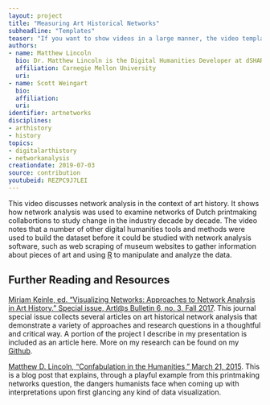 ```yaml
---
layout: project
title: "Measuring Art Historical Networks"
subheadline: "Templates"
teaser: "If you want to show videos in a large manner, the video template is the right choice."
authors: 
- name: Matthew Lincoln
  bio: Dr. Matthew Lincoln is the Digital Humanities Developer at dSHARP, the digital scholarship center at Carnegie Mellon University, where he focuses on computational and data-driven approaches to the study of history and culture. His current book project with Getty Publications, co-authored with Dr. Sandra van Ginhoven, uses data-driven modeling, network analysis, and textual analysis to mine the Getty Provenance Index Databases for insights into the history of collecting and the art market. He earned his PhD in Art History at the University of Maryland, College Park, and has held positions at the Getty Research Institute and the National Gallery of Art. He is an editorial board member of *The Programming Historian*.
  affiliation: Carnegie Mellon University
  uri:
- name: Scott Weingart
  bio:
  affiliation:
  uri:
identifier: artnetworks
disciplines: 
- arthistory
- history
topics:
- digitalarthistory
- networkanalysis
creationdate: 2019-07-03
source: contribution
youtubeid: REZPC9J7LEI
---
```



This video discusses network analysis in the context of art history. It shows how network analysis was used to examine networks of Dutch printmaking collabortions to study change in the industry decade by decade. The video notes that a number of other digital humanities tools and methods were used to build the dataset before it could be studied with network analysis software, such as web scraping of museum websites to gather information about pieces of art and using [R](https://www.r-project.org/) to manipulate and analyze the data. 

## Further Reading and Resources

[Miriam Keinle, ed. “Visualizing Networks: Approaches to Network Analysis in Art History.” Special issue, Artl@s Bulletin 6, no. 3, Fall 2017](https://docs.lib.purdue.edu/artlas/vol6/iss3/). This journal special issue collects several articles on art historical network analysis that demonstrate a variety of approaches and research questions in a thoughtful and critical way. A portion of the project I describe in my presentation is included as an article here. More on my research can be found on my [Github](https://github.com/mdlincoln/continuity_and_disruption).
 
[Matthew D. Lincoln, “Confabulation in the Humanities,” March 21, 2015](http://matthewlincoln.net/2015/03/21/confabulation-in-the-humanities.html). This is a blog post that explains, through a playful example from this printmaking networks question, the dangers humanists face when coming up with interpretations upon first glancing any kind of data visualization.
